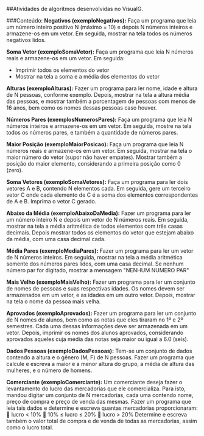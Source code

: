 ##Atividades de algoritmos desenvolvidas no VisualG.

###Conteúdo:
**Negativos (exemploNegativos):**
Faça um programa que leia um número inteiro positivo N (máximo = 10) e depois N números inteiros e armazene-os em um vetor. Em seguida, mostrar na tela todos os números negativos lidos. 

**Soma Vetor (exemploSomaVetor):**
Faça um programa que leia N números reais e armazene-os em um vetor. Em seguida:
- Imprimir todos os elementos do vetor
- Mostrar na tela a soma e a média dos elementos do vetor 

**Alturas (exemploAlturas):**
Fazer um programa para ler nome, idade e altura de N pessoas, conforme exemplo. Depois, mostrar na tela a altura média das pessoas, e mostrar também a porcentagem de pessoas com menos de 16 anos, bem como os nomes dessas pessoas caso houver. 

**Números Pares (exemplosNumerosPares):**
Faça um programa que leia N números inteiros e armazene-os em um vetor. Em seguida, mostre na tela todos os números pares, e também a quantidade de números pares. 

**Maior Posição (exemploMaiorPosicao):**
Faça um programa que leia N números reais e armazene-os em um vetor. Em seguida, mostrar na tela o maior número do vetor (supor não haver empates). Mostrar também a posição do maior elemento, considerando a primeira posição como 0 (zero). 

**Soma Vetores (exemploSomaVetores):**
Faça um programa para ler dois vetores A e B, contendo N elementos cada. Em seguida, gere um terceiro vetor C onde cada elemento de C é a soma dos elementos correspondentes de A e B. Imprima o vetor C gerado. 

**Abaixo da Média (exemploAbaixoDaMedia):**
Fazer um programa para ler um número inteiro N e depois um vetor de N números reais. Em seguida, mostrar na tela a média aritmética de todos elementos com três casas decimais. Depois mostrar todos os elementos do vetor que estejam abaixo da média, com uma casa decimal cada. 

**Média Pares (exemploMediaPares):**
Fazer um programa para ler um vetor de N números inteiros. Em seguida, mostrar na tela a média aritmética somente dos números pares lidos, com uma casa decimal. Se nenhum número par for digitado, mostrar a mensagem "NENHUM NUMERO PAR" 

**Mais Velho (exemploMaisVelho):**
Fazer um programa para ler um conjunto de nomes de pessoas e suas respectivas idades. Os nomes devem ser armazenados em um vetor, e as idades em um outro vetor. Depois, mostrar na tela o nome da pessoa mais velha. 

**Aprovados (exemploAprovados):**
Fazer um programa para ler um conjunto de N nomes de alunos, bem como as notas que eles tiraram no 1º e 2º semestres. Cada uma dessas informações deve ser armazenada em um vetor. Depois, imprimir os nomes dos alunos aprovados, considerando aprovados aqueles cuja média das notas seja maior ou igual a 6.0 (seis).

**Dados Pessoas (exemploDadosPessoas):**
Tem-se um conjunto de dados contendo a altura e o gênero (M, F) de N pessoas. Fazer um programa que calcule e escreva a maior e a menor altura do grupo, a média de altura das mulheres, e o número de homens. 

**Comerciante (exemploComerciante):**
Um comerciante deseja fazer o levantamento do lucro das mercadorias que ele comercializa. Para isto, mandou digitar um conjunto de N mercadorias, cada uma contendo nome, preço de compra e preço de venda das mesmas. Fazer um programa que leia tais dados e determine e escreva quantas mercadorias proporcionaram:
 lucro < 10%
 10% ≤ lucro ≤ 20%
 lucro > 20%
Determine e escreva também o valor total de compra e de venda de todas as mercadorias, assim como o lucro total. 

